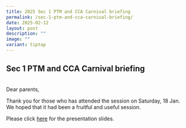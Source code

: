 ```yaml
---
title: 2025 Sec 1 PTM and CCA Carnival briefing
permalink: /sec-1-ptm-and-cca-carnival-briefing/
date: 2025-02-12
layout: post
description: ""
image: ""
variant: tiptap
---
```

<h2>Sec 1 PTM and CCA Carnival briefing</h2>
<p>
<br>Dear parents, &nbsp;</p>
<p>Thank you for those who has attended the session on Saturday, 18 Jan.
<br>We hoped that it had been a fruitful and useful session.</p>
<p>Please click <a href="/files/CWP/2025/2025_Sec_1_PTM_CCA_PSG_sharing_compressed.pdf" rel="noopener noreferrer nofollow" target="_blank">here</a> for
the presentation slides.</p>
<p>
<br>
<br>
</p>